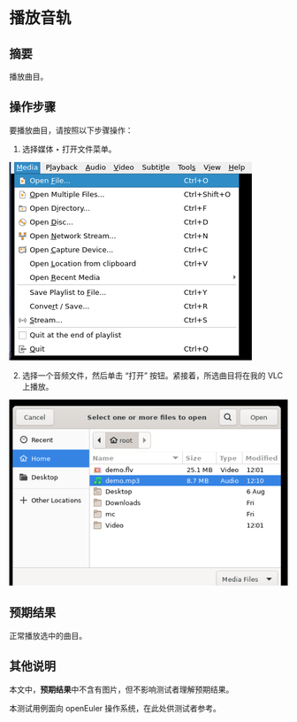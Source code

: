 # 播放音轨

## 摘要

播放曲目。

## 操作步骤

要播放曲目，请按照以下步骤操作：

1. 选择媒体 ‣ 打开文件菜单。

![播放音轨-1](./img/播放音轨-1.png)

2. 选择一个音频文件，然后单击 “打开” 按钮。紧接着，所选曲目将在我的 VLC 上播放。

![播放音轨-2](./img/播放音轨-2.png)

## 预期结果

正常播放选中的曲目。

## 其他说明

本文中，**预期结果**中不含有图片，但不影响测试者理解预期结果。

本测试用例面向 openEuler 操作系统，在此处供测试者参考。
